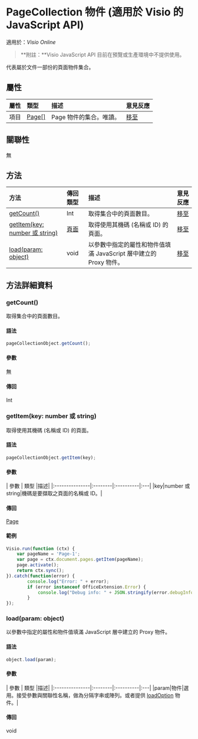 # <a name="pagecollection-object-javascript-api-for-visio"></a>PageCollection 物件 (適用於 Visio 的 JavaScript API)

適用於：_Visio Online_
>**附註：**Visio JavaScript API 目前在預覽或生產環境中不提供使用。

代表屬於文件一部份的頁面物件集合。

## <a name="properties"></a>屬性

| 屬性	     | 類型	   |描述| 意見反應|
|:---------------|:--------|:----------|:---|
|項目|[Page[]](page.md)|Page 物件的集合。唯讀。|[移至](https://github.com/OfficeDev/office-js-docs/issues/new?title=Visio-pageCollection-items)|

## <a name="relationships"></a>關聯性
無


## <a name="methods"></a>方法

| 方法           | 傳回類型    |描述| 意見反應|
|:---------------|:--------|:----------|:---|
|[getCount()](#getcount)|Int|取得集合中的頁面數目。|[移至](https://github.com/OfficeDev/office-js-docs/issues/new?title=Visio-pageCollection-getCount)|
|[getItem(key: number 或 string)](#getitemkey-number-or-string)|[頁面](page.md)|取得使用其機碼 (名稱或 ID) 的頁面。|[移至](https://github.com/OfficeDev/office-js-docs/issues/new?title=Visio-pageCollection-getItem)|
|[load(param: object)](#loadparam-object)|void|以參數中指定的屬性和物件值填滿 JavaScript 層中建立的 Proxy 物件。|[移至](https://github.com/OfficeDev/office-js-docs/issues/new?title=Visio-pageCollection-load)|

## <a name="method-details"></a>方法詳細資料


### <a name="getcount"></a>getCount()
取得集合中的頁面數目。

#### <a name="syntax"></a>語法
```js
pageCollectionObject.getCount();
```

#### <a name="parameters"></a>參數
無

#### <a name="returns"></a>傳回
Int

### <a name="getitemkey-number-or-string"></a>getItem(key: number 或 string)
取得使用其機碼 (名稱或 ID) 的頁面。

#### <a name="syntax"></a>語法
```js
pageCollectionObject.getItem(key);
```

#### <a name="parameters"></a>參數
| 參數	    | 類型   |描述|
|:---------------|:--------|:----------|:---|
|key|number 或 string|機碼是要擷取之頁面的名稱或 ID。|

#### <a name="returns"></a>傳回
[Page](page.md)

#### <a name="examples"></a>範例
```js
Visio.run(function (ctx) { 
    var pageName = 'Page-1';
    var page = ctx.document.pages.getItem(pageName);
    page.activate();
    return ctx.sync();
}).catch(function(error) {
        console.log("Error: " + error);
        if (error instanceof OfficeExtension.Error) {
            console.log("Debug info: " + JSON.stringify(error.debugInfo));
        }
});
```

### <a name="loadparam-object"></a>load(param: object)
以參數中指定的屬性和物件值填滿 JavaScript 層中建立的 Proxy 物件。

#### <a name="syntax"></a>語法
```js
object.load(param);
```

#### <a name="parameters"></a>參數
| 參數	    | 類型   |描述|
|:---------------|:--------|:----------|:---|
|param|物件|選用。接受參數與關聯性名稱，做為分隔字串或陣列。或者提供 [loadOption](loadoption.md) 物件。|

#### <a name="returns"></a>傳回
void
